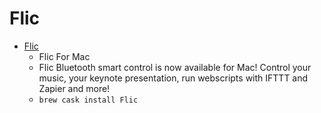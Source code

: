 # Flic
- [Flic](https://flic.io/mac-app)
  -  Flic For Mac
  - Flic Bluetooth smart control is now available for Mac! Control your music, your keynote presentation, run webscripts with IFTTT and Zapier and more!
  - `brew cask install Flic`
